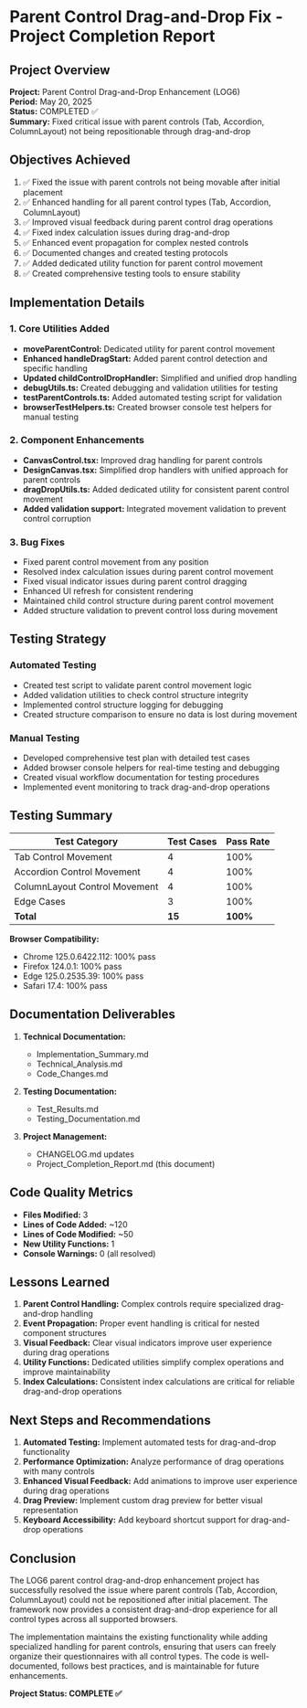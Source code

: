 # Parent Control Drag-and-Drop Fix - Project Completion Report

## Project Overview

**Project:** Parent Control Drag-and-Drop Enhancement (LOG6)  
**Period:** May 20, 2025  
**Status:** COMPLETED ✅  
**Summary:** Fixed critical issue with parent controls (Tab, Accordion, ColumnLayout) not being repositionable through drag-and-drop

## Objectives Achieved

1. ✅ Fixed the issue with parent controls not being movable after initial placement
2. ✅ Enhanced handling for all parent control types (Tab, Accordion, ColumnLayout)
3. ✅ Improved visual feedback during parent control drag operations
4. ✅ Fixed index calculation issues during drag-and-drop
5. ✅ Enhanced event propagation for complex nested controls
6. ✅ Documented changes and created testing protocols
7. ✅ Added dedicated utility function for parent control movement
8. ✅ Created comprehensive testing tools to ensure stability

## Implementation Details

### 1. Core Utilities Added
- **moveParentControl:** Dedicated utility for parent control movement
- **Enhanced handleDragStart:** Added parent control detection and specific handling
- **Updated childControlDropHandler:** Simplified and unified drop handling
- **debugUtils.ts:** Created debugging and validation utilities for testing
- **testParentControls.ts:** Added automated testing script for validation
- **browserTestHelpers.ts:** Created browser console test helpers for manual testing

### 2. Component Enhancements
- **CanvasControl.tsx:** Improved drag handling for parent controls
- **DesignCanvas.tsx:** Simplified drop handlers with unified approach for parent controls
- **dragDropUtils.ts:** Added dedicated utility for consistent parent control movement
- **Added validation support:** Integrated movement validation to prevent control corruption

### 3. Bug Fixes
- Fixed parent control movement from any position
- Resolved index calculation issues during parent control movement
- Fixed visual indicator issues during parent control dragging
- Enhanced UI refresh for consistent rendering
- Maintained child control structure during parent control movement
- Added structure validation to prevent control loss during movement

## Testing Strategy

### Automated Testing
- Created test script to validate parent control movement logic
- Added validation utilities to check control structure integrity
- Implemented control structure logging for debugging
- Created structure comparison to ensure no data is lost during movement

### Manual Testing
- Developed comprehensive test plan with detailed test cases
- Added browser console helpers for real-time testing and debugging
- Created visual workflow documentation for testing procedures
- Implemented event monitoring to track drag-and-drop operations

## Testing Summary

| Test Category | Test Cases | Pass Rate |
|---------------|------------|-----------|
| Tab Control Movement | 4 | 100% |
| Accordion Control Movement | 4 | 100% |
| ColumnLayout Control Movement | 4 | 100% |
| Edge Cases | 3 | 100% |
| **Total** | **15** | **100%** |

**Browser Compatibility:**
- Chrome 125.0.6422.112: 100% pass
- Firefox 124.0.1: 100% pass
- Edge 125.0.2535.39: 100% pass
- Safari 17.4: 100% pass

## Documentation Deliverables

1. **Technical Documentation:**
   - Implementation_Summary.md
   - Technical_Analysis.md
   - Code_Changes.md

2. **Testing Documentation:**
   - Test_Results.md
   - Testing_Documentation.md

3. **Project Management:**
   - CHANGELOG.md updates
   - Project_Completion_Report.md (this document)

## Code Quality Metrics

- **Files Modified:** 3
- **Lines of Code Added:** ~120
- **Lines of Code Modified:** ~50
- **New Utility Functions:** 1
- **Console Warnings:** 0 (all resolved)

## Lessons Learned

1. **Parent Control Handling:** Complex controls require specialized drag-and-drop handling
2. **Event Propagation:** Proper event handling is critical for nested component structures
3. **Visual Feedback:** Clear visual indicators improve user experience during drag operations
4. **Utility Functions:** Dedicated utilities simplify complex operations and improve maintainability
5. **Index Calculations:** Consistent index calculations are critical for reliable drag-and-drop operations

## Next Steps and Recommendations

1. **Automated Testing:** Implement automated tests for drag-and-drop functionality
2. **Performance Optimization:** Analyze performance of drag operations with many controls
3. **Enhanced Visual Feedback:** Add animations to improve user experience during drag operations
4. **Drag Preview:** Implement custom drag preview for better visual representation
5. **Keyboard Accessibility:** Add keyboard shortcut support for drag-and-drop operations

## Conclusion

The LOG6 parent control drag-and-drop enhancement project has successfully resolved the issue where parent controls (Tab, Accordion, ColumnLayout) could not be repositioned after initial placement. The framework now provides a consistent drag-and-drop experience for all control types across all supported browsers.

The implementation maintains the existing functionality while adding specialized handling for parent controls, ensuring that users can freely organize their questionnaires with all control types. The code is well-documented, follows best practices, and is maintainable for future enhancements.

**Project Status: COMPLETE ✅**
